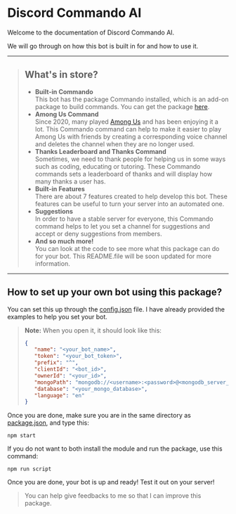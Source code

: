 # <b>Discord Commando AI</b>
Welcome to the documentation of Discord Commando AI.

We will go through on how this bot is built in for and how to use it.

-----
> ## <b>What's in store?</b>
> - <b>Built-in Commando</b><br>
This bot has the package Commando installed, which is an add-on package to build commands.
You can get the package [here](https://github.com/discordjs/Commando).
> - <b>Among Us Command</b><br>
Since 2020, many played [Among Us](https://innersloth.com/gameAmongUs.php) and has been enjoying it a lot. This Commando command can help to make it easier to play Among Us with friends by creating a corresponding voice channel and deletes the channel when they are no longer used.
> - <b>Thanks Leaderboard and Thanks Command</b><br>
Sometimes, we need to thank people for helping us in some ways such as coding, educating or tutoring. These Commando commands sets a leaderboard of thanks and will display how many thanks a user has.
> - <b>Built-in Features</b><br>
There are about 7 features created to help develop this bot. These features can be useful to turn your server into an automated one.
> - <b>Suggestions</b><br>
In order to have a stable server for everyone, this Commando command helps to let you set a channel for suggestions and accept or deny suggestions from members.
> - <b>And so much more!</b><br>
You can look at the code to see more what this package can do for your bot. This README.file will be soon updated for more information.

----
## <b>How to set up your own bot using this package?</b>
You can set this up through the [config.json](./sources/config.json) file. I have already provided the examples to help you set your bot.

><b>Note:</b> When you open it, it should look like this:
>``` json
>{
>    "name": "<your_bot_name>",
>    "token": "<your_bot_token>",
>    "prefix": "^",
>    "clientId": "<bot_id>",
>    "ownerId": "<your_id>",
>    "mongoPath": "mongodb://<username>:<password>@<mongodb_server_ip>:27017/<database_name>",
>    "database": "<your_mongo_database>",
>    "language": "en"
>}
>```

Once you are done, make sure you are in the same directory as [package.json](./package.json), and type this:
```
npm start
```
If you do not want to both install the module and run the package, use this command:
```
npm run script
```
Once you are done, your bot is up and ready! Test it out on your server!

> You can help give feedbacks to me so that I can improve this package.
